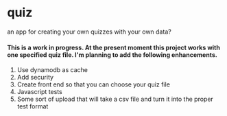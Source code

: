 # quiz
an app for creating your own quizzes with your own data?

#### This is a work in progress.  At the present moment this project works with one specified quiz file.  I'm planning to add the following enhancements. 

1. Use dynamodb as cache
2. Add security
3. Create front end so that you can choose your quiz file
4. Javascript tests
5. Some sort of upload that will take a csv file and turn it into the proper test format 
